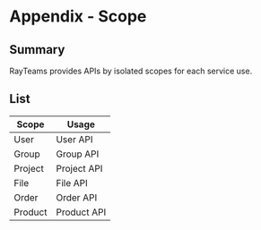 # Appendix - Scope

## Summary

RayTeams provides APIs by isolated scopes for each service use.

## List

| Scope | Usage |
| --- | --- |
| User | User API |
| Group | Group API |
| Project | Project API |
| File | File API |
| Order | Order API |
| Product | Product API |